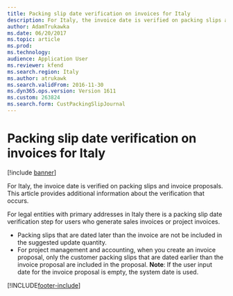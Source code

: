 ```yaml
---
title: Packing slip date verification on invoices for Italy
description: For Italy, the invoice date is verified on packing slips and invoice proposals. This article provides additional information about the verification that occurs.
author: AdamTrukawka
ms.date: 06/20/2017
ms.topic: article
ms.prod: 
ms.technology: 
audience: Application User
ms.reviewer: kfend
ms.search.region: Italy
ms.author: atrukawk
ms.search.validFrom: 2016-11-30
ms.dyn365.ops.version: Version 1611
ms.custom: 263824
ms.search.form: CustPackingSlipJournal
---
```


# Packing slip date verification on invoices for Italy

[!include [banner](../../includes/banner.md)]

For Italy, the invoice date is verified on packing slips and invoice proposals. This article provides additional information about the verification that occurs. 

For legal entities with primary addresses in Italy there is a packing slip date verification step for users who generate sales invoices or project invoices.

-   Packing slips that are dated later than the invoice are not be included in the suggested update quantity.
-   For project management and accounting, when you create an invoice proposal, only the customer packing slips that are dated earlier than the invoice proposal are included in the proposal. **Note**: If the user input date for the invoice proposal is empty, the system date is used.






[!INCLUDE[footer-include](../../../includes/footer-banner.md)]
